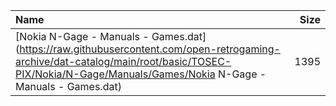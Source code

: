 |Name|Size|
|:---|---:|
|[Nokia N-Gage - Manuals - Games.dat](https://raw.githubusercontent.com/open-retrogaming-archive/dat-catalog/main/root/basic/TOSEC-PIX/Nokia/N-Gage/Manuals/Games/Nokia N-Gage - Manuals - Games.dat)|1395|
